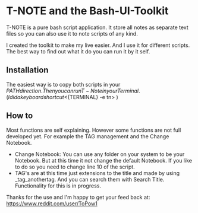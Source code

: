 # T-NOTE and the Bash-UI-Toolkit

T-NOTE is a pure bash script application. It store all notes as separate text files so you can also use it to note scripts of any kind.

I created the toolkit to make my live easier. And I use it for different scripts. The best way to find out what it do you can run it by it self.

## Installation 
The easiest way is to copy both scripts in your ${PATH} direction. Then you can run T-Note in your Terminal.
( I did a keyboard shortcut <${TERMINAL} -e tn> )

## How to

Most functions are self explaining. However some functions are not full developed yet. For example the TAG management and the Change Notebook.

- Change Notebook: You can use any folder on your system to be your Notebook. But at this time it not change the default Notebook. If you like to do so you need to change line 10 of the script.
- TAG's are at this time just extensions to the title and made by using _tag_anothertag. And you can search them with Search Title.
Functionality for this is in progress. 

Thanks for the use and I'm happy to get your feed back at:
https://www.reddit.com/user/ToPow1 